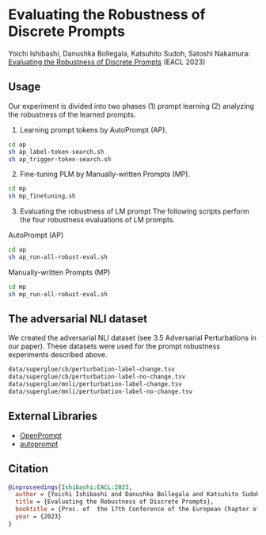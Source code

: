 # Evaluating the Robustness of Discrete Prompts
Yoichi Ishibashi, Danushka Bollegala, Katsuhito Sudoh, Satoshi Nakamura: [Evaluating the Robustness of Discrete Prompts](https://arxiv.org/abs/2302.05619) (EACL 2023)

## Usage
Our experiment is divided into two phases (1) prompt learning (2) analyzing the robustness of the learned prompts.


1. Learning prompt tokens by AutoPrompt (AP).
```bash
cd ap
sh ap_label-token-search.sh
sh ap_trigger-token-search.sh
```

2. Fine-tuning PLM by Manually-written Prompts (MP).
```bash
cd mp
sh mp_finetuning.sh
```

3. Evaluating the robustness of LM prompt
The following scripts perform the four robustness evaluations of LM prompts.

AutoPrompt (AP)
```bash
cd ap
sh ap_run-all-robust-eval.sh 
```

Manually-written Prompts (MP) 
```bash
cd mp
sh mp_run-all-robust-eval.sh 
```

## The adversarial NLI dataset
We created the adversarial NLI dataset (see 3.5 Adversarial Perturbations in our paper). These datasets were used for the prompt robustness experiments described above.
```bash
data/superglue/cb/perturbation-label-change.tsv
data/superglue/cb/perturbation-label-no-change.tsv
data/superglue/mnli/perturbation-label-change.tsv
data/superglue/mnli/perturbation-label-no-change.tsv
```

## External Libraries
- [OpenPrompt](https://github.com/thunlp/OpenPrompt)
- [autoprompt](https://github.com/ucinlp/autoprompt)


## Citation
```bibtex
@inproceedings{Ishibashi:EACL:2023,
  author = {Yoichi Ishibashi and Danushka Bollegala and Katsuhito Sudoh and Satoshi Nakamura},  
  title = {Evaluating the Robustness of Discrete Prompts},
  booktitle = {Proc. of  the 17th Conference of the European Chapter of the Association for Computational Linguistics (EACL 2023)},
  year = {2023}
}
```